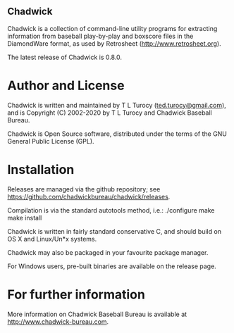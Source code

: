 Chadwick
--------

Chadwick is a collection of command-line utility programs for
extracting information from baseball play-by-play and boxscore files
in the DiamondWare format, as used by Retrosheet
(http://www.retrosheet.org).

The latest release of Chadwick is 0.8.0.

Author and License
==================

Chadwick is written and maintained by T L Turocy
(ted.turocy@gmail.com), and is Copyright (C) 2002-2020 by
T L Turocy and Chadwick Baseball Bureau.

Chadwick is Open Source software, distributed under the terms of the 
GNU General Public License (GPL).

Installation
============

Releases are managed via the github repository; see
https://github.com/chadwickbureau/chadwick/releases.

Compilation is via the standard autotools method, i.e.:
    ./configure
    make
    make install

Chadwick is written in fairly standard conservative C, and should
build on OS X and Linux/Un*x systems.

Chadwick may also be packaged in your favourite package manager.

For Windows users, pre-built binaries are available on the release
page.


For further information
=======================

More information on Chadwick Baseball Bureau is available at
http://www.chadwick-bureau.com.




